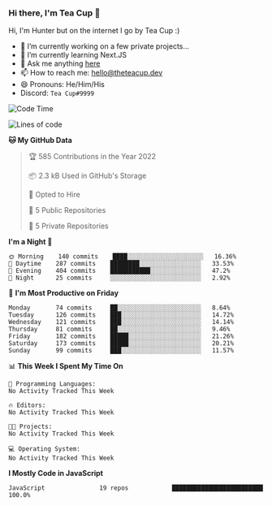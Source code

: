 ### Hi there, I'm Tea Cup 👋 

Hi, I'm Hunter but on the internet I go by Tea Cup :)

- 🔭 I’m currently working on a few private projects...
- 🌱 I’m currently learning Next.JS
- 💬 Ask me anything [here](https://github.com/TheTeaCup/TheTeaCup/issues)
- 📫 How to reach me: [hello@theteacup.dev](mailto:hello@theteacup.dev)
- 😄 Pronouns: He/Him/His
- Discord: `Tea Cup#9999`

<!--START_SECTION:waka-->
![Code Time](http://img.shields.io/badge/Code%20Time-181%20hrs%2052%20mins-blue)

![Lines of code](https://img.shields.io/badge/From%20Hello%20World%20I%27ve%20Written-70%20Thousand%20lines%20of%20code-blue)

**🐱 My GitHub Data** 

> 🏆 585 Contributions in the Year 2022
 > 
> 📦 2.3 kB Used in GitHub's Storage 
 > 
> 💼 Opted to Hire
 > 
> 📜 5 Public Repositories 
 > 
> 🔑 5 Private Repositories  
 > 
**I'm a Night 🦉** 

```text
🌞 Morning    140 commits    ████░░░░░░░░░░░░░░░░░░░░░   16.36% 
🌆 Daytime    287 commits    ████████░░░░░░░░░░░░░░░░░   33.53% 
🌃 Evening    404 commits    ███████████░░░░░░░░░░░░░░   47.2% 
🌙 Night      25 commits     ░░░░░░░░░░░░░░░░░░░░░░░░░   2.92%

```
📅 **I'm Most Productive on Friday** 

```text
Monday       74 commits     ██░░░░░░░░░░░░░░░░░░░░░░░   8.64% 
Tuesday      126 commits    ███░░░░░░░░░░░░░░░░░░░░░░   14.72% 
Wednesday    121 commits    ███░░░░░░░░░░░░░░░░░░░░░░   14.14% 
Thursday     81 commits     ██░░░░░░░░░░░░░░░░░░░░░░░   9.46% 
Friday       182 commits    █████░░░░░░░░░░░░░░░░░░░░   21.26% 
Saturday     173 commits    █████░░░░░░░░░░░░░░░░░░░░   20.21% 
Sunday       99 commits     ███░░░░░░░░░░░░░░░░░░░░░░   11.57%

```


📊 **This Week I Spent My Time On** 

```text
💬 Programming Languages: 
No Activity Tracked This Week

🔥 Editors: 
No Activity Tracked This Week

🐱‍💻 Projects: 
No Activity Tracked This Week

💻 Operating System: 
No Activity Tracked This Week

```

**I Mostly Code in JavaScript** 

```text
JavaScript               19 repos            █████████████████████████   100.0%

```



<!--END_SECTION:waka-->
